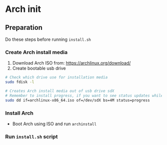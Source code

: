 # Arch init

## Preparation
Do these steps before running `install.sh`

### Create Arch install media
1. Download Arch ISO from: https://archlinux.org/download/
2. Create bootable usb drive
```sh
# Check which drive use for installation media
sudo fdisk -l

# Creates Arch install media out of usb drive sdX
# Remember to install progress, if you want to see status updates while createing the install media
sudo dd if=archlinux-x86_64.iso of=/dev/sdX bs=4M status=progress
```

### Install Arch
- Boot Arch using ISO and run `archinstall`

### Run `install.sh` script

